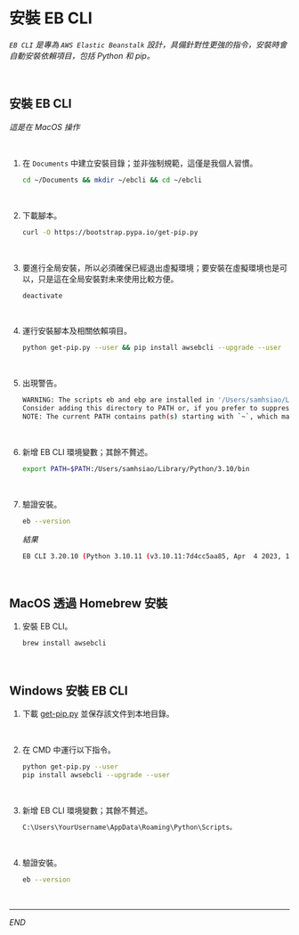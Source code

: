 # 安裝 EB CLI

_`EB CLI` 是專為 `AWS Elastic Beanstalk` 設計，具備針對性更強的指令，安裝時會自動安裝依賴項目，包括 Python 和 pip。_

<br>

## 安裝 EB CLI

_這是在 MacOS 操作_

<br>

1. 在 `Documents` 中建立安裝目錄；並非強制規範，這僅是我個人習慣。

    ```bash
    cd ~/Documents && mkdir ~/ebcli && cd ~/ebcli
    ```

<br>

2. 下載腳本。

    ```bash
    curl -O https://bootstrap.pypa.io/get-pip.py
    ```

<br>

3. 要進行全局安裝，所以必須確保已經退出虛擬環境；要安裝在虛擬環境也是可以，只是這在全局安裝對未來使用比較方便。

    ```bash
    deactivate
    ```

<br>

4. 運行安裝腳本及相關依賴項目。

    ```bash
    python get-pip.py --user && pip install awsebcli --upgrade --user
    ```

<br>

5. 出現警告。

    ```bash
    WARNING: The scripts eb and ebp are installed in '/Users/samhsiao/Library/Python/3.10/bin' which is not on PATH.
    Consider adding this directory to PATH or, if you prefer to suppress this warning, use --no-warn-script-location.
    NOTE: The current PATH contains path(s) starting with `~`, which may not be expanded by all applications.
    ```

<br>

6. 新增 EB CLI 環境變數；其餘不贅述。

    ```bash
    export PATH=$PATH:/Users/samhsiao/Library/Python/3.10/bin
    ```

<br>

7. 驗證安裝。

    ```bash
    eb --version
    ```

    _結果_

    ```bash
    EB CLI 3.20.10 (Python 3.10.11 (v3.10.11:7d4cc5aa85, Apr  4 2023, 19:05:19) [Clang 13.0.0 (clang-1300.0.29.30)])
    ```

<br>

## MacOS 透過 Homebrew 安裝

1. 安裝 EB CLI。

    ```bash
    brew install awsebcli
    ```

<br>

## Windows 安裝 EB CLI

1. 下載 [get-pip.py](https://bootstrap.pypa.io/get-pip.py) 並保存該文件到本地目錄。

<br>

2. 在 CMD 中運行以下指令。

    ```bash
    python get-pip.py --user
    pip install awsebcli --upgrade --user
    ```

<br>

3. 新增 EB CLI 環境變數；其餘不贅述。

    ```bash
    C:\Users\YourUsername\AppData\Roaming\Python\Scripts。
    ```

<br>

4. 驗證安裝。

    ```bash
    eb --version
    ```

<br>

___

_END_